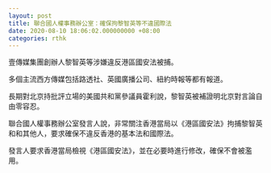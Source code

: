 ```yaml
---
layout: post
title: 聯合國人權事務辦公室：確保拘黎智英等不違國際法
date: 2020-08-10 18:06:02.000000000 +08:00
categories: rthk
---
```


壹傳媒集團創辦人黎智英等涉嫌違反港區國安法被捕。

多個主流西方傳媒包括路透社、英國廣播公司、紐約時報等都有報道。

長期對北京持批評立場的美國共和黨參議員霍利說，黎智英被補證明北京對言論自由零容忍。

聯合國人權事務辦公室發言人說，非常關注香港當局以《港區國安法》拘捕黎智英和和其他人，要求確保不違反香港的基本法和國際法。

發言人要求香港當局檢視《港區國安法》，並在必要時進行修改，確保不會被濫用。
